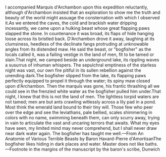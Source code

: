 I accompanied Marquis d'Archambon upon this expedition reluctantly, although d'Archambon insisted that an exploration to show me the truth and beauty of the world might assuage the consternation with which I observed it.As we entered the caves, the cold and brackish water dripping incessantly, we came upon a hulking beast whose great flapping paws slapped the stone. In countenance it was broad, its flaps of hide hanging loose across its bristled back. D'Archambon drove it away, laughing at its clumsiness, heedless of the declinate fangs protruding at unknowable angles from its distended maw. He said the beast, or "bogfisher" as the locals called it, was a failing vestige in the land of men, fit to be tamed or slain.That night, we camped beside an underground lake, its rippling waves a susurrus of inhuman whispers. The sepulchral emptiness of the starless night was vast, our own fire pitiful in its sullen rebellion against the unending dark.The bogfisher slipped from the lake, its flapping paws perfectly equipped to propel it through the water; its spiny maw closed upon d'Archambon. Then the marquis was gone, his frantic thrashing all we could see in the frenzied white water as the bogfisher pulled him under.That night, I knew that this is not the land of men. The lightless torpid waters are not tamed; men are but ants crawling witlessly across a lily pad in a pond. Most think the emerald land bound to their tiny will. Those few who peer over the edge and see the leviathans, pale bellied, scales shimmering in colors with no name, swimming beneath them, can only scurry away, trying in vain to articulate the vast and uncaring terrors that awaits. What my eyes have seen, my limited mind may never comprehend, but I shall never draw near dark water again. The bogfisher has taught me well.—From An Anatomie of Various Terrible Beasts by Baron Havard-Pierre d'AmortisanThe bogfisher likes hiding in dark places and water. Master does not like baths.
—Footnote in the margins of the manuscript by the baron's scribe, Dunwich